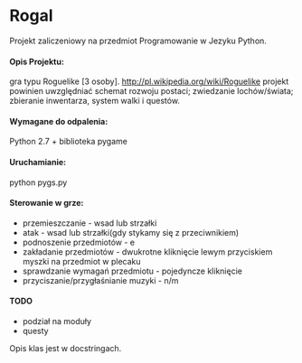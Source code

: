 # Rogal
Projekt zaliczeniowy na przedmiot Programowanie w Jezyku Python.
#### Opis Projektu:
gra typu Roguelike [3 osoby]. http://pl.wikipedia.org/wiki/Roguelike projekt powinien uwzględniać schemat rozwoju postaci; zwiedzanie lochów/świata; zbieranie inwentarza, system walki i questów.
#### Wymagane do odpalenia:
Python 2.7 + biblioteka pygame
#### Uruchamianie:
python pygs.py
#### Sterowanie w grze:
 * przemieszczanie - wsad lub strzałki
 * atak - wsad lub strzałki(gdy stykamy się z przeciwnikiem)
 * podnoszenie przedmiotów - e
 * zakładanie przedmiotów - dwukrotne kliknięcie lewym przyciskiem myszki na przedmiot w plecaku
 * sprawdzanie wymagań przedmiotu - pojedyncze kliknięcie
 * przyciszanie/przygłaśnianie muzyki - n/m

#### TODO
 * podział na moduły
 * questy

Opis klas jest w docstringach.
